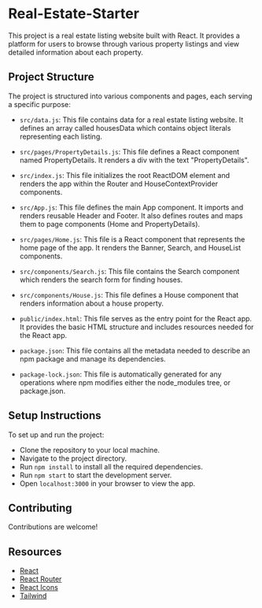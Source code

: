 # Real-Estate-Starter
This project is a real estate listing website built with React. It provides a platform for users to browse through various property listings and view detailed information about each property.

## Project Structure
The project is structured into various components and pages, each serving a specific purpose:

- `src/data.js`: This file contains data for a real estate listing website. It defines an array called housesData which contains object literals representing each listing.

- `src/pages/PropertyDetails.js`: This file defines a React component named PropertyDetails. It renders a div with the text "PropertyDetails".

- `src/index.js`: This file initializes the root ReactDOM element and renders the app within the Router and HouseContextProvider components.

- `src/App.js`: This file defines the main App component. It imports and renders reusable Header and Footer. It also defines routes and maps them to page components (Home and PropertyDetails).

- `src/pages/Home.js`: This file is a React component that represents the home page of the app. It renders the Banner, Search, and HouseList components.

- `src/components/Search.js`: This file contains the Search component which renders the search form for finding houses.

- `src/components/House.js`: This file defines a House component that renders information about a house property.

- `public/index.html`: This file serves as the entry point for the React app. It provides the basic HTML structure and includes resources needed for the React app.

- `package.json`: This file contains all the metadata needed to describe an npm package and manage its dependencies.

- `package-lock.json`: This file is automatically generated for any operations where npm modifies either the node_modules tree, or package.json.

## Setup Instructions
To set up and run the project:

- Clone the repository to your local machine.
- Navigate to the project directory.
- Run `npm install` to install all the required dependencies.
- Run `npm start` to start the development server.
- Open `localhost:3000` in your browser to view the app.

## Contributing
Contributions are welcome! 

## Resources
- [React](https://react.dev)
- [React Router](https://reactrouter.com/en/main)
- [React Icons](https://react-icons.github.io/react-icons/)
- [Tailwind](https://tailwindcss.com)
